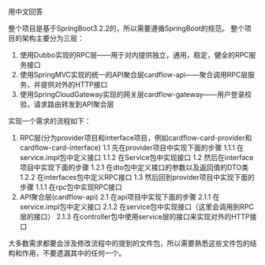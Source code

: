 用中文回答

整个项目是基于SpringBoot3.2.2的，所以需要遵循SpringBoot的规范。
整个项目的架构主要分为三层：
1. 使用Dubbo实现的RPC层——用于对内提供独立，通用，稳定，健全的RPC服务接口
2. 使用SpringMVC实现的统一的API聚合层cardflow-api——聚合调用RPC层服务，并提供对外的HTTP接口
3. 使用SpringCloudGateway实现的网关层cardflow-gateway——用户登录校验，请求路由转发到API聚合层

实现一个需求的流程如下：
1. RPC层(分为provider项目和interface项目，例如cardflow-card-provider和cardflow-card-interface)
    1.1 先在provider项目中实现下面的步骤
        1.1.1 在service.impl包中定义接口
        1.1.2 在Service包中实现接口
    1.2 然后在interface项目中实现下面的步骤
        1.2.1 在dto包中定义接口的参数以及返回值的DTO类
        1.2.2 在interfaces包中定义RPC接口
    1.3 然后回到provider项目中实现下面的步骤
        1.1.1 在rpc包中实现RPC接口
2. API聚合层(cardflow-api)
    2.1 在api项目中实现下面的步骤
        2.1.1 在service.impl包中定义接口
        2.1.2 在service包中实现接口（这里会调用到RPC层的接口）
        2.1.3 在controller包中使用service层的接口来实现对外的HTTP接口

大多数需求都要会涉及修改流程中的提到的文件包，所以需要熟悉这些文件包的结构和作用，不要遗漏其中的任何一个。

